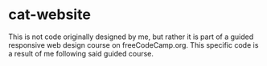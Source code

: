 # cat-website

This is not code originally designed by me, but rather it is part of a guided responsive web design course on freeCodeCamp.org. This specific code is a result of me following said guided course.
